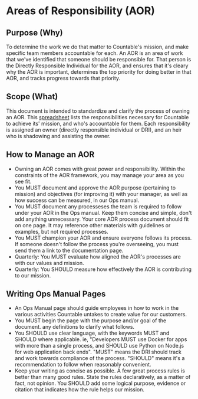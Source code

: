 
# Areas of Responsibility (AOR)

## Purpose (Why)
To determine the work we do that matter to Countable's mission, and make specific team members accountable for each. An AOR is an area of work that we've identified that someone should be responsible for. That person is the Directly Responsible Individual for the AOR, and ensures that it's cleary why the AOR is important, determines the top priority for doing better in that AOR, and tracks progress towards that priority.

## Scope (What)
This document is intended to standardize and clarify the process of owning an AOR. This [spreadsheet](https://docs.google.com/spreadsheets/d/1S6VesJN11u7oxYceimjOucrW-7Be62JRianhzuy68kQ/edit#gid=0) lists the responsibilities necessary for Countable to achieve its' mission, and who's accountable for them. Each responsibility is assigned an owner (directly responsible individual or DRI), and an heir who is shadowing and assisting the owner.

## How to Manage an AOR
  * Owning an AOR comes with great power and responsibility. Within the constraints of the AOR framework, you may manage your area as you see fit.
  * You MUST document and approve the AOR purpose (pertaining to mission) and objectives (for improving it) with your manager, as well as how success can be measured, in our Ops manual.
  * You MUST document any processeses the team is required to follow under your AOR in the Ops manual. Keep them concise and simple, don't add anything unnecessary. Your core AOR process document should fit on one page. It may reference other materials with guidelines or examples, but not required processes.
  * You MUST champion your AOR and ensure everyone follows its process. If someone doesn't follow the process you're overseeing, you must send them a link to the documentation page.
  * Quarterly: You MUST evaluate how aligned the AOR's processes are with our values and mission.
  * Quarterly: You SHOULD measure how effectively the AOR is contributing to our mission.

## Writing Ops Manual Pages
   
  * An Ops Manual page should guide employees in how to work in the various activities Countable untakes to create value for our customers.
  * You MUST begin the page with the purpose and/or goal of the document. any definitions to clarify what follows.
  * You SHOULD use clear language, with the keywords MUST and SHOULD where applicable. ie, "Developers MUST use Docker for apps with more than a single process, and SHOULD use Python on Node.js for web application back ends". "MUST" means the DRI should track and work towards compliance of the process. "SHOULD" means it's a recommendation to follow when reasonably convenient.
  * Keep your writing as concise as possible. A few great process rules is better than many good rules. State the rules declaratively, as a matter of fact, not opinion. You SHOULD add some logical purpose, evidence or citation that indicates how the rule helps our mission.
